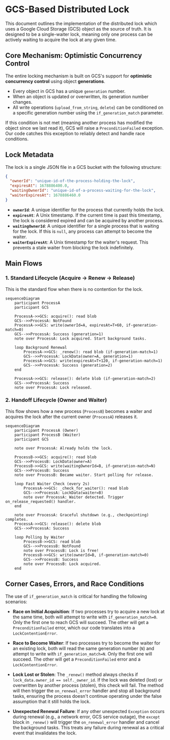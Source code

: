 # GCS-Based Distributed Lock

This document outlines the implementation of the distributed lock which uses a Google Cloud Storage (GCS) object as the source of truth. It is designed to be a single-waiter lock, meaning only one process can be actively waiting to acquire the lock at any given time.

## Core Mechanism: Optimistic Concurrency Control

The entire locking mechanism is built on GCS's support for **optimistic concurrency control** using object **generations**.

- Every object in GCS has a unique `generation` number.
- When an object is updated or overwritten, its generation number changes.
- All write operations (`upload_from_string`, `delete`) can be conditioned on a specific generation number using the `if_generation_match` parameter.

If this condition is not met (meaning another process has modified the object since we last read it), GCS will raise a `PreconditionFailed` exception. Our code catches this exception to reliably detect and handle race conditions.

## Lock Metadata

The lock is a single JSON file in a GCS bucket with the following structure:

```json
{
  "ownerId": "unique-id-of-the-process-holding-the-lock",
  "expiresAt": 1678886400.0,
  "waitingOwnerId": "unique-id-of-a-process-waiting-for-the-lock",
  "waiterExpiresAt": 1678886460.0
}
```

- **`ownerId`**: A unique identifier for the process that currently holds the lock.
- **`expiresAt`**: A Unix timestamp. If the current time is past this timestamp, the lock is considered expired and can be acquired by another process.
- **`waitingOwnerId`**: A unique identifier for a single process that is waiting for the lock. If this is `null`, any process can attempt to become the waiter.
- **`waiterExpiresAt`**: A Unix timestamp for the waiter's request. This prevents a stale waiter from blocking the lock indefinitely.

## Main Flows

### 1. Standard Lifecycle (Acquire -> Renew -> Release)

This is the standard flow when there is no contention for the lock.

```mermaid
sequenceDiagram
    participant ProcessA
    participant GCS

    ProcessA->>GCS: acquire(): read blob
    GCS-->>ProcessA: NotFound
    ProcessA->>GCS: write(ownerId=A, expiresAt=T+60, if-generation-match=0)
    GCS-->>ProcessA: Success (generation=1)
    note over ProcessA: Lock acquired. Start background tasks.

    loop Background Renewal
        ProcessA->>GCS: _renew(): read blob (if-generation-match=1)
        GCS-->>ProcessA: LockData(owner=A, generation=1)
        ProcessA->>GCS: write(expiresAt=T+120, if-generation-match=1)
        GCS-->>ProcessA: Success (generation=2)
    end

    ProcessA->>GCS: release(): delete blob (if-generation-match=2)
    GCS-->>ProcessA: Success
    note over ProcessA: Lock released.
```

### 2. Handoff Lifecycle (Owner and Waiter)

This flow shows how a new process (`ProcessB`) becomes a waiter and acquires the lock after the current owner (`ProcessA`) releases it.

```mermaid
sequenceDiagram
    participant ProcessA (Owner)
    participant ProcessB (Waiter)
    participant GCS

    note over ProcessA: Already holds the lock.

    ProcessB->>GCS: acquire(): read blob
    GCS-->>ProcessB: LockData(owner=A)
    ProcessB->>GCS: write(waitingOwnerId=B, if-generation-match=N)
    GCS-->>ProcessB: Success
    note over ProcessB: Became waiter. Start polling for release.

    loop Fast Waiter Check (every 2s)
        ProcessA->>GCS: _check_for_waiter(): read blob
        GCS-->>ProcessA: LockData(waiter=B)
        note over ProcessA: Waiter detected. Trigger on_release_requested() handler.
    end

    note over ProcessA: Graceful shutdown (e.g., checkpointing) completes.
    ProcessA->>GCS: release(): delete blob
    GCS-->>ProcessA: Success

    loop Polling by Waiter
        ProcessB->>GCS: read blob
        GCS-->>ProcessB: NotFound
        note over ProcessB: Lock is free!
        ProcessB->>GCS: write(ownerId=B, if-generation-match=0)
        GCS-->>ProcessB: Success
        note over ProcessB: Lock acquired.
    end
```

## Corner Cases, Errors, and Race Conditions

The use of `if_generation_match` is critical for handling the following scenarios:

- **Race on Initial Acquisition**: If two processes try to acquire a new lock at the same time, both will attempt to write with `if_generation_match=0`. Only the first one to reach GCS will succeed. The other will get a `PreconditionFailed` error, which our code translates into a `LockContentionError`.

- **Race to Become Waiter**: If two processes try to become the waiter for an existing lock, both will read the same generation number (`N`) and attempt to write with `if_generation_match=N`. Only the first one will succeed. The other will get a `PreconditionFailed` error and a `LockContentionError`.

- **Lock Lost or Stolen**: The `_renew()` method always checks if `lock_data.owner_id == self._owner_id`. If the lock was deleted (lost) or overwritten by another process (stolen), this check will fail. The method will then trigger the `on_renewal_error` handler and stop all background tasks, ensuring the process doesn't continue operating under the false assumption that it still holds the lock.

- **Unexpected Renewal Failure**: If any other unexpected `Exception` occurs during renewal (e.g., a network error, GCS service outage), the `except` block in `_renew()` will trigger the `on_renewal_error` handler and cancel the background tasks. This treats any failure during renewal as a critical event that invalidates the lock.
